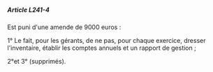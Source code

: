 ##### Article L241-4

Est puni d'une amende de 9000 euros :

1° Le fait, pour les gérants, de ne pas, pour chaque exercice, dresser l'inventaire, établir les comptes annuels et un rapport de gestion ;

2°et 3° (supprimés).


